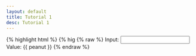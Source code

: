 ```yaml
---
layout: default
title: Tutorial 1
desc: Tutorial 1
---
```

{% highlight html %}
{% hig
{% raw %}
Input: <input ng-model="peanut" type="text" />
<br/>
Value: <span>{{ peanut }}</span>
{% endraw %}
